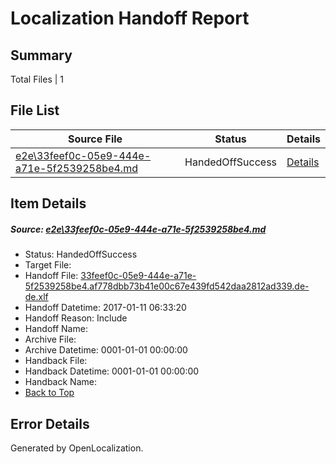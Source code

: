 # <a name='report-top'></a> Localization Handoff Report

## Summary
 Total Files | 1

## File List
 Source File | Status | Details 
 ----------- | ------ | ------- 
 [e2e\33feef0c-05e9-444e-a71e-5f2539258be4.md](https://github.com/OpenLocalizationTestOrg/ol-test0/blob/3c5b8682ca1ab544b5afe22de7dbd19791b8517c/e2e/33feef0c-05e9-444e-a71e-5f2539258be4.md) | HandedOffSuccess | [Details](#970ef0f1548b71898b28d739229102c9f04f86d81)

## Item Details
##### <a name='970ef0f1548b71898b28d739229102c9f04f86d81'></a> Source: [e2e\33feef0c-05e9-444e-a71e-5f2539258be4.md](https://github.com/OpenLocalizationTestOrg/ol-test0/blob/3c5b8682ca1ab544b5afe22de7dbd19791b8517c/e2e/33feef0c-05e9-444e-a71e-5f2539258be4.md)
* Status: HandedOffSuccess
* Target File: 
* Handoff File: [33feef0c-05e9-444e-a71e-5f2539258be4.af778dbb73b41e00c67e439fd542daa2812ad339.de-de.xlf](https://github.com/OpenLocalizationTestOrg/ol-test0-handoff/blob/6c7d2463293821adaeb04562ffff68b02902206c/ol-handoff/OpenLocalizationTestOrg/ol-test0-dede/shujia/ht/33feef0c-05e9-444e-a71e-5f2539258be4.af778dbb73b41e00c67e439fd542daa2812ad339.de-de.xlf)
* Handoff Datetime: 2017-01-11 06:33:20
* Handoff Reason: Include
* Handoff Name: 
* Archive File: 
* Archive Datetime: 0001-01-01 00:00:00
* Handback File: 
* Handback Datetime: 0001-01-01 00:00:00
* Handback Name: 
* [Back to Top](#report-top)


## Error Details

Generated by OpenLocalization.
